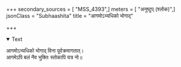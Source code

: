 +++
secondary_sources = [ "MSS_4393",]
meters = [ "अनुष्टुप् (श्लोक)",]
jsonClass = "Subhaashita"
title = "आगमोऽभ्यधिको भोगाद्"

+++

<details open><summary>Text</summary>

आगमोऽभ्यधिको भोगाद् विना पूर्वक्रमागतात्।  
आगमेऽपि बलं नैव भुक्तिः स्तोकापि यत्र नो॥
</details>
